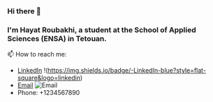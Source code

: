 ### Hi there 👋

### I'm Hayat Roubakhi, a student at the School of Applied Sciences (ENSA) in Tetouan.

📫 How to reach me:

- [LinkedIn](https://www.linkedin.com/in/example) !(https://img.shields.io/badge/-LinkedIn-blue?style=flat-square&logo=linkedin)
- [Email](mailto:example@example.com) ![Email](https://img.shields.io/badge/-Email-red?style=flat-square&logo=gmail)
- Phone: +1234567890


<!--
**hayatvyhr/hayatvyhr** is a ✨ _special_ ✨ repository because its `README.md` (this file) appears on your GitHub profile.

Here are some ideas to get you started:

- 🔭 I’m currently working on ...
- 🌱 I’m currently learning ...
- 👯 I’m looking to collaborate on ...
- 🤔 I’m looking for help with ...
- 💬 Ask me about ...
- 📫 How to reach me: ...
- 😄 Pronouns: ...
- ⚡ Fun fact: ...
-->
